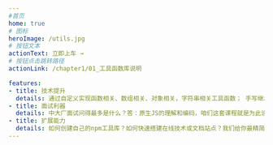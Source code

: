 ```yaml
---
#首页
home: true  
# 图标
heroImage: /utils.jpg
# 按钮文本
actionText: 立即上车 →
# 按钮点击跳转路径
actionLink: /chapter1/01_工具函数库说明

features: 
- title: 技术提升
  details: 通过自定义实现函数相关、数组相关、对象相关，字符串相关工具函数； 手写继承、DOM事件监听、ajax请求、事件总线、消息订阅-发布、Promise。极大提升对JS核心技术的理解和编码能力
- title: 面试利器
  details: 中大厂面试问得最多是什么？答：原生JS的理解和编码，咱们这套课程就是为此设计的。
- title: 扩展能力
  details: 如何创建自己的npm工具库？如何快速搭建在线技术或文档站点？我们给你最精简的答案。
---
```

